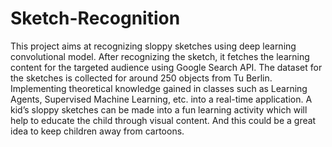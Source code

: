 # Sketch-Recognition

This project aims at recognizing sloppy sketches using deep learning convolutional model. After
recognizing the sketch, it fetches the learning content for the targeted audience using Google Search API.
The dataset for the sketches is collected for around 250 objects from Tu Berlin. Implementing theoretical
knowledge gained in classes such as Learning Agents, Supervised Machine Learning, etc. into a real-time
application. A kid’s sloppy sketches can be made into a fun learning activity which will help to educate the
child through visual content. And this could be a great idea to keep children away from cartoons.
